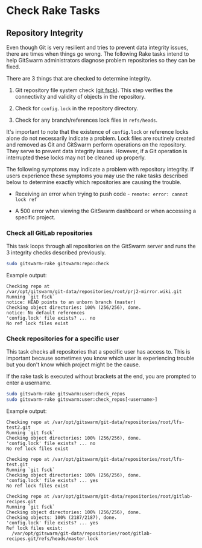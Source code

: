 # Check Rake Tasks

## Repository Integrity

Even though Git is very resilient and tries to prevent data integrity
issues, there are times when things go wrong. The following Rake tasks
intend to help GitSwarm administrators diagnose problem repositories so
they can be fixed.

There are 3 things that are checked to determine integrity.

1. Git repository file system check ([git
   fsck](https://git-scm.com/docs/git-fsck)). This step verifies the
   connectivity and validity of objects in the repository.

1. Check for `config.lock` in the repository directory.

1. Check for any branch/references lock files in `refs/heads`.

It's important to note that the existence of `config.lock` or reference
locks alone do not necessarily indicate a problem. Lock files are routinely
created and removed as Git and GitSwarm perform operations on the
repository. They serve to prevent data integrity issues. However, if a Git
operation is interrupted these locks may not be cleaned up properly.

The following symptoms may indicate a problem with repository integrity. If
users experience these symptoms you may use the rake tasks described below
to determine exactly which repositories are causing the trouble.

- Receiving an error when trying to push code -
  `remote: error: cannot lock ref`

- A 500 error when viewing the GitSwarm dashboard or when accessing a
  specific project.

### Check all GitLab repositories

This task loops through all repositories on the GitSwarm server and runs
the 3 integrity checks described previously.

```bash
sudo gitswarm-rake gitswarm:repo:check
```

Example output:

```
Checking repo at
/var/opt/gitswarm/git-data/repositories/root/prj2-mirror.wiki.git
Running `git fsck`
notice: HEAD points to an unborn branch (master)
Checking object directories: 100% (256/256), done.
notice: No default references
'config.lock' file exists? ... no
No ref lock files exist
```

### Check repositories for a specific user

This task checks all repositories that a specific user has access to. This
is important because sometimes you know which user is experiencing trouble
but you don't know which project might be the cause.

If the rake task is executed without brackets at the end, you are prompted
to enter a username.

```bash
sudo gitswarm-rake gitswarm:user:check_repos
sudo gitswarm-rake gitswarm:user:check_repos[<username>]
```

Example output:

```
Checking repo at /var/opt/gitswarm/git-data/repositories/root/lfs-test2.git
Running `git fsck`
Checking object directories: 100% (256/256), done.
'config.lock' file exists? ... no
No ref lock files exist

Checking repo at /var/opt/gitswarm/git-data/repositories/root/lfs-test.git
Running `git fsck`
Checking object directories: 100% (256/256), done.
'config.lock' file exists? ... yes
No ref lock files exist

Checking repo at /var/opt/gitswarm/git-data/repositories/root/gitlab-recipes.git
Running `git fsck`
Checking object directories: 100% (256/256), done.
Checking objects: 100% (2187/2187), done.
'config.lock' file exists? ... yes
Ref lock files exist:
  /var/opt/gitswarm/git-data/repositories/root/gitlab-recipes.git/refs/heads/master.lock
```
